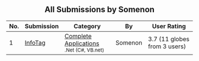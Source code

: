 ﻿<div align="center">

## All Submissions by Somenon

</div>

No.  | Submission | Category | By   | User Rating
---- | ---------- | -------- | ---- | -----------
1 | [InfoTag<br />](https://github.com/Planet-Source-Code/somenon-infotag__10-3697) | [Complete Applications<br /><sup>.Net (C#, VB.net)</sup>](../ByCategory/complete-applications__10-7.md) | Somenon | 3.7 (11 globes from 3 users)
